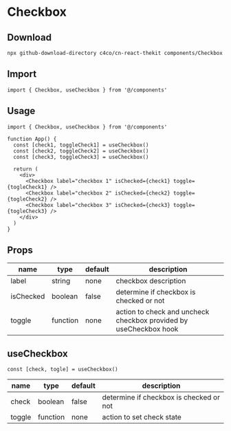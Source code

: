 # Checkbox

## Download

```
npx github-download-directory c4co/cn-react-thekit components/Checkbox
```

## Import

```tsx
import { Checkbox, useCheckbox } from '@/components'
```

## Usage

```tsx
import { Checkbox, useCheckbox } from '@/components'

function App() {
  const [check1, toggleCheck1] = useCheckbox()
  const [check2, toggleCheck2] = useCheckbox()
  const [check3, toggleCheck3] = useCheckbox()

  return (
    <div>
      <Checkbox label="checkbox 1" isChecked={check1} toggle={togleCheck1} />
      <Checkbox label="checkbox 2" isChecked={check2} toggle={togleCheck2} />
      <Checkbox label="checkbox 3" isChecked={check3} toggle={togleCheck3} />
    </div>
  )
}
```

## Props

| name      | type     | default | description                                                       |
| --------- | -------- | ------- | ----------------------------------------------------------------- |
| label     | string   | none    | checkbox description                                              |
| isChecked | boolean  | false   | determine if checkbox is checked or not                           |
| toggle    | function | none    | action to check and uncheck checkbox provided by useCheckbox hook |

## useCheckbox

```tsx
const [check, togle] = useCheckbox()
```

| name   | type     | default | description                             |
| ------ | -------- | ------- | --------------------------------------- |
| check  | boolean  | false   | determine if checkbox is checked or not |
| toggle | function | none    | action to set check state               |
